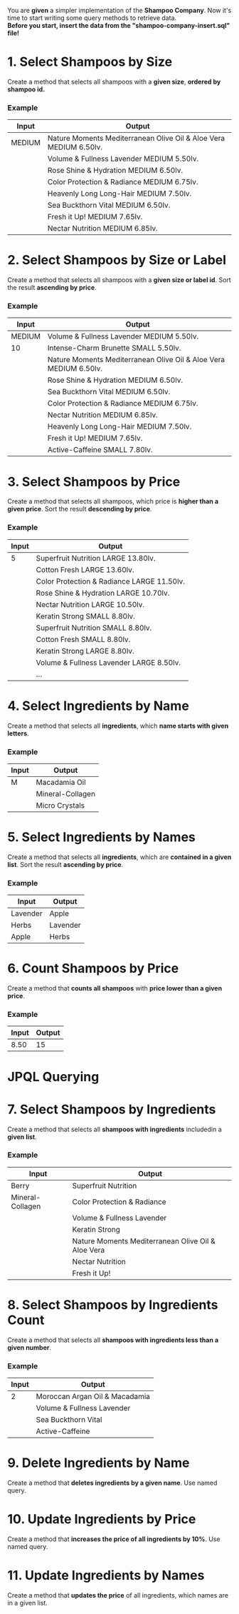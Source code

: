 You are **given** a simpler implementation of the **Shampoo Company**. Now it's time to start writing some query methods to retrieve data.\
**Before you start, insert the data from the "shampoo-company-insert.sql" file!**

# 1. Select Shampoos by Size

Create a method that selects all shampoos with a **given size**, **ordered by shampoo id.**

### Example

| **Input** | **Output** |
| --- | --- |
| MEDIUM | Nature Moments Mediterranean Olive Oil & Aloe Vera MEDIUM 6.50lv. |
|        | Volume & Fullness Lavender MEDIUM 5.50lv.                         |
|        | Rose Shine & Hydration MEDIUM 6.50lv.                             |
|        | Color Protection & Radiance MEDIUM 6.75lv.                        |
|        | Heavenly Long Long-Hair MEDIUM 7.50lv.                            |
|        | Sea Buckthorn Vital MEDIUM 6.50lv.                                |
|        | Fresh it Up! MEDIUM 7.65lv.                                       |
|        | Nectar Nutrition MEDIUM 6.85lv.                                   |

# 2. Select Shampoos by Size or Label

Create a method that selects all shampoos with a **given size or label id**. Sort the result **ascending by price**.

### Example

| **Input** | **Output** |
| --- | --- |
| MEDIUM | Volume & Fullness Lavender MEDIUM 5.50lv.                         |
| 10     | Intense-Charm Brunette SMALL 5.50lv.                              |
|        | Nature Moments Mediterranean Olive Oil & Aloe Vera MEDIUM 6.50lv. |
|        | Rose Shine & Hydration MEDIUM 6.50lv.                             |
|        | Sea Buckthorn Vital MEDIUM 6.50lv.                                |
|        | Color Protection & Radiance MEDIUM 6.75lv.                        |
|        | Nectar Nutrition MEDIUM 6.85lv.                                   |
|        | Heavenly Long Long-Hair MEDIUM 7.50lv.                            |
|        | Fresh it Up! MEDIUM 7.65lv.                                       |
|        | Active-Caffeine SMALL 7.80lv.                                     |

# 3. Select Shampoos by Price

Create a method that selects all shampoos, which price is **higher than a given price**. Sort the result **descending by price**.

### Example

| **Input** | **Output** |
| --- | --- |
| 5	| Superfruit Nutrition LARGE 13.80lv.        |
|   | Cotton Fresh LARGE 13.60lv.                |
|   | Color Protection & Radiance LARGE 11.50lv. |
|   | Rose Shine & Hydration LARGE 10.70lv.      |
|   | Nectar Nutrition LARGE 10.50lv.            |
|   | Keratin Strong SMALL 8.80lv.               |
|   | Superfruit Nutrition SMALL 8.80lv.         |
|   | Cotton Fresh SMALL 8.80lv.                 |
|   | Keratin Strong LARGE 8.80lv.               |
|   | Volume & Fullness Lavender LARGE 8.50lv.   |
|   | …                                          |

# 4. Select Ingredients by Name

Create a method that selects all **ingredients**, which **name starts with given letters**.

### Example

| **Input** | **Output** |
| --- | --- |
| M	| Macadamia Oil    |
|   | Mineral-Collagen |
|   | Micro Crystals   |

# 5. Select Ingredients by Names

Create a method that selects all **ingredients**, which are **contained in a given list**. Sort the result **ascending by price**.

### Example

| **Input** | **Output** |
| --- | --- |
| Lavender | Apple    |
| Herbs    | Lavender |
| Apple    | Herbs    |

# 6. Count Shampoos by Price

Create a method that **counts all shampoos** with **price lower than a given price**.

### Example

| **Input** | **Output** |
| --- | --- |
| 8.50 | 15 |

JPQL Querying
=============

# 7. Select Shampoos by Ingredients

Create a method that selects all **shampoos with ingredients** includedin a **given list**.

### Example

| **Input** | **Output** |
| --- | --- |
| Berry            | Superfruit Nutrition                               |
| Mineral-Collagen | Color Protection & Radiance                        |
|                  | Volume & Fullness Lavender                         |
|                  | Keratin Strong                                     |
|                  | Nature Moments Mediterranean Olive Oil & Aloe Vera |
|                  | Nectar Nutrition                                   |
|                  | Fresh it Up!                                       |

# 8. Select Shampoos by Ingredients Count

Create a method that selects all **shampoos with ingredients less than a given number**.

### Example

| **Input** | **Output** |
| --- | --- |
| 2	| Moroccan Argan Oil & Macadamia |
|   | Volume & Fullness Lavender     |
|   | Sea Buckthorn Vital            |
|   | Active-Caffeine                |

# 9. Delete Ingredients by Name

Create a method that **deletes ingredients by a given name**. Use named query.

# 10. Update Ingredients by Price

Create a method that **increases the price of all ingredients by 10%**. Use named query.

# 11. Update Ingredients by Names

Create a method that **updates the price** of all ingredients, which names are in a given list.
